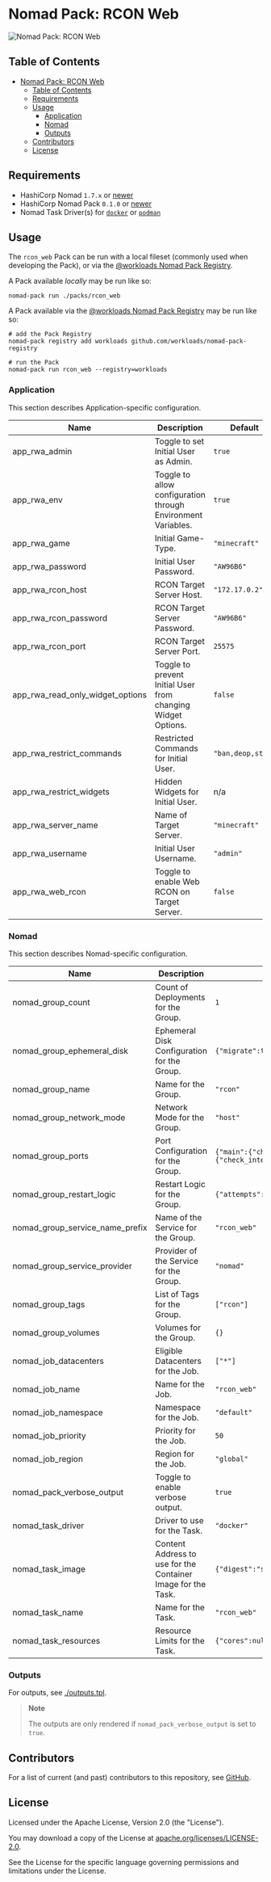 # Nomad Pack: RCON Web

![Nomad Pack: RCON Web](https://assets.workloads.io/nomad-pack-registry/rcon_web.png)

## Table of Contents

<!-- TOC -->
* [Nomad Pack: RCON Web](#nomad-pack-rcon-web)
  * [Table of Contents](#table-of-contents)
  * [Requirements](#requirements)
  * [Usage](#usage)
    * [Application](#application)
    * [Nomad](#nomad)
    * [Outputs](#outputs)
  * [Contributors](#contributors)
  * [License](#license)
<!-- TOC -->

## Requirements

- HashiCorp Nomad `1.7.x` or [newer](https://developer.hashicorp.com/nomad/install)
- HashiCorp Nomad Pack `0.1.0` or [newer](https://releases.hashicorp.com/nomad-pack/)
- Nomad Task Driver(s) for [`docker`](https://developer.hashicorp.com/nomad/docs/drivers/docker) or [`podman`](https://developer.hashicorp.com/nomad/plugins/drivers/podman)

## Usage

The `rcon_web` Pack can be run with a local fileset (commonly used when developing the Pack), or via the [@workloads Nomad Pack Registry](https://github.com/workloads/nomad-pack-registry).

A Pack available _locally_ may be run like so:

```shell
nomad-pack run ./packs/rcon_web
```

A Pack available via the [@workloads Nomad Pack Registry](https://github.com/workloads/nomad-pack-registry) may be run like so:

```shell
# add the Pack Registry
nomad-pack registry add workloads github.com/workloads/nomad-pack-registry

# run the Pack
nomad-pack run rcon_web --registry=workloads
```

<!-- BEGIN_PACK_DOCS -->

### Application

This section describes Application-specific configuration.

| Name                               | Description                                                   | Default |
| ---------------------------------- | ------------------------------------------------------------- | ------- |
| app_rwa_admin                      | Toggle to set Initial User as Admin.                          | `true` |
| app_rwa_env                        | Toggle to allow configuration through Environment Variables.  | `true` |
| app_rwa_game                       | Initial Game-Type.                                            | `"minecraft"` |
| app_rwa_password                   | Initial User Password.                                        | `"AW96B6"` |
| app_rwa_rcon_host                  | RCON Target Server Host.                                      | `"172.17.0.2"` |
| app_rwa_rcon_password              | RCON Target Server Password.                                  | `"AW96B6"` |
| app_rwa_rcon_port                  | RCON Target Server Port.                                      | `25575` |
| app_rwa_read_only_widget_options   | Toggle to prevent Initial User from changing Widget Options.  | `false` |
| app_rwa_restrict_commands          | Restricted Commands for Initial User.                         | `"ban,deop,stop"` |
| app_rwa_restrict_widgets           | Hidden Widgets for Initial User.                              | n/a |
| app_rwa_server_name                | Name of Target Server.                                        | `"minecraft"` |
| app_rwa_username                   | Initial User Username.                                        | `"admin"` |
| app_rwa_web_rcon                   | Toggle to enable Web RCON on Target Server.                   | `false` |

### Nomad

This section describes Nomad-specific configuration.

| Name                              | Description                                                   | Default |
| --------------------------------- | ------------------------------------------------------------- | ------- |
| nomad_group_count                 | Count of Deployments for the Group.                           | `1` |
| nomad_group_ephemeral_disk        | Ephemeral Disk Configuration for the Group.                   | `{"migrate":true,"size":128,"sticky":false}` |
| nomad_group_name                  | Name for the Group.                                           | `"rcon"` |
| nomad_group_network_mode          | Network Mode for the Group.                                   | `"host"` |
| nomad_group_ports                 | Port Configuration for the Group.                             | `{"main":{"check_interval":"30s","check_timeout":"15s","host_network":null,"name":"main","path":"/","port":4326,"type":"http"},"websocket":{"check_interval":"30s","check_timeout":"15s","host_network":null,"name":"websocket","path":null,"port":4327,"type":"tcp"}}` |
| nomad_group_restart_logic         | Restart Logic for the Group.                                  | `{"attempts":3,"delay":"30s","interval":"120s","mode":"fail"}` |
| nomad_group_service_name_prefix   | Name of the Service for the Group.                            | `"rcon_web"` |
| nomad_group_service_provider      | Provider of the Service for the Group.                        | `"nomad"` |
| nomad_group_tags                  | List of Tags for the Group.                                   | `["rcon"]` |
| nomad_group_volumes               | Volumes for the Group.                                        | `{}` |
| nomad_job_datacenters             | Eligible Datacenters for the Job.                             | `["*"]` |
| nomad_job_name                    | Name for the Job.                                             | `"rcon_web"` |
| nomad_job_namespace               | Namespace for the Job.                                        | `"default"` |
| nomad_job_priority                | Priority for the Job.                                         | `50` |
| nomad_job_region                  | Region for the Job.                                           | `"global"` |
| nomad_pack_verbose_output         | Toggle to enable verbose output.                              | `true` |
| nomad_task_driver                 | Driver to use for the Task.                                   | `"docker"` |
| nomad_task_image                  | Content Address to use for the Container Image for the Task.  | `{"digest":"sha256:a9fc0b4116a7034c4849a4160d139a589bbf9211df64b48cc404e74c3e7bb730","image":"rcon","namespace":"itzg","registry":"index.docker.io","tag":"latest"}` |
| nomad_task_name                   | Name for the Task.                                            | `"rcon_web"` |
| nomad_task_resources              | Resource Limits for the Task.                                 | `{"cores":null,"cpu":500,"memory":512,"memory_max":1024}` |

<!-- END_PACK_DOCS -->

### Outputs

For outputs, see [./outputs.tpl](./outputs.tpl).

> **Note**
>
> The outputs are only rendered if `nomad_pack_verbose_output` is set to `true`.

## Contributors

For a list of current (and past) contributors to this repository, see [GitHub](https://github.com/workloads/nomad-pack-registry/graphs/contributors).

## License

Licensed under the Apache License, Version 2.0 (the "License").

You may download a copy of the License at [apache.org/licenses/LICENSE-2.0](http://www.apache.org/licenses/LICENSE-2.0).

See the License for the specific language governing permissions and limitations under the License.
